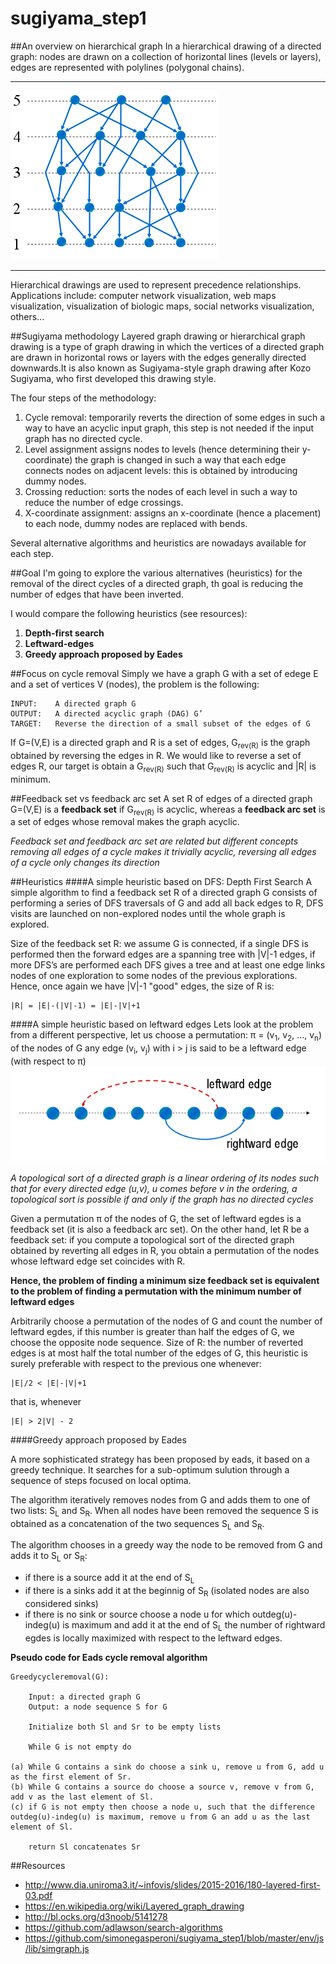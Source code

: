 # sugiyama_step1

##An overview on hierarchical graph
In a hierarchical drawing of a directed graph: nodes are drawn on a collection of horizontal lines (levels or layers), edges are represented with polylines (polygonal chains).

----------------------

![Alt text](img/hg.png?raw=true "an example of hierarchical graph")

----------------------

Hierarchical drawings are used to represent precedence relationships. Applications include: computer network visualization, web maps visualization, visualization of biologic maps, social networks visualization, others...

##Sugiyama methodology
Layered graph drawing or hierarchical graph drawing is a type of graph drawing in which the vertices of a directed graph are drawn in horizontal rows or layers with the edges generally directed downwards.It is also known as Sugiyama-style graph drawing after Kozo Sugiyama, who first developed this drawing style.

The four steps of the methodology:

1. Cycle removal: temporarily reverts the direction of some edges in such a way to have an acyclic input graph, this step is not needed if the input graph has no directed cycle.
2. Level assignment assigns nodes to levels (hence determining their y-coordinate) the graph is changed in such a way that each edge connects nodes on adjacent levels: this is obtained by introducing dummy nodes.
3. Crossing reduction: sorts the nodes of each level in such a way to reduce the number of edge crossings.
4. X-coordinate assignment: assigns an x-coordinate (hence a placement) to each node, dummy nodes are replaced with bends.

Several alternative algorithms and heuristics are nowadays available for each step.

##Goal
I'm going to explore the various alternatives (heuristics) for the removal of the direct cycles of a directed graph, th goal is reducing the number of edges that have been inverted.

I would compare the following heuristics (see resources):

1. **Depth-first search**
2. **Leftward-edges**
3. **Greedy approach proposed by Eades**

##Focus on cycle removal
Simply we have a graph G with a set of edege E and a set of vertices V (nodes), the problem is the following:

```
INPUT:    A directed graph G
OUTPUT:   A directed acyclic graph (DAG) G’
TARGET:   Reverse the direction of a small subset of the edges of G
```

If G=(V,E) is a directed graph and R is a set of edges, G<sub>rev(R)</sub> is the graph obtained by reversing the edges in R. We would like to reverse a set of edges R, our target is obtain a G<sub>rev(R)</sub> such that G<sub>rev(R)</sub> is acyclic and |R| is minimum.

##Feedback set vs feedback arc set
A set R of edges of a directed graph G=(V,E) is a **feedback set** if G<sub>rev(R)</sub> is acyclic, whereas a **feedback arc set** is a set of edges whose removal makes the graph acyclic.

*Feedback set and feedback arc set are related but different concepts removing all edges of a cycle makes it trivially acyclic, reversing all edges of a cycle only changes its direction*

##Heuristics
####A simple heuristic based on DFS: Depth First Search
A simple algorithm to find a feedback set R of a directed graph G consists of performing a series of DFS traversals of G and add all back 
edges to R, DFS visits are launched on non-explored nodes until the whole graph is explored.

Size of the feedback set R: we assume G is connected, if a single DFS is performed then the forward edges are a spanning tree with |V|-1 edges, if more DFS’s are performed each DFS gives a tree and at least one edge links nodes of one exploration to some nodes of the previous explorations. Hence, once again we have |V|-1 "good" edges, the size of R is:
```
|R| = |E|-(|V|-1) = |E|-|V|+1
```

####A simple heuristic based on leftward edges
Lets look at the problem from a different perspective, let us choose a permutation: π = (v<sub>1</sub>, v<sub>2</sub>, ..., v<sub>n</sub>) 
of the nodes of G any edge (v<sub>i</sub>, v<sub>j</sub>) with i > j is said to be a leftward edge (with respect to π)
![Alt text](img/dfs.png?raw=true "dfs approach")

*A topological sort of a directed graph is a linear ordering of its nodes such that for every directed edge (u,v), u comes before v in the ordering, a topological sort is possible if and only if the graph has no directed cycles*

Given a permutation π of the nodes of G, the set of leftward egdes is a feedback set (it is also a feedback arc set). On the other hand, let R be a feedback set: if you compute a topological sort of the directed graph obtained by reverting all edges in R, you obtain a permutation of the nodes whose leftward edge set coincides with R. 

**Hence, the problem of finding a minimum size feedback set is equivalent to the problem of finding a permutation with the minimum number of leftward edges**


Arbitrarily choose a permutation of the nodes of G and count the number of leftward egdes, if this number is greater than half the edges of G, we choose the opposite node sequence.
Size of R: the number of reverted edges is at most half the total number of the edges of G, this heuristic is surely preferable with respect to the previous one whenever: 
``` 
|E|/2 < |E|-|V|+1
``` 
that is, whenever
```
|E| > 2|V| - 2
```
####Greedy approach proposed by Eades

A more sophisticated strategy has been proposed by eads, it based on a greedy technique. It searches for a sub-optimum sulution 
through a sequence of steps focused on local optima.

The algorithm iteratively removes nodes from G and adds them to one of two lists: S<sub>L</sub> and S<sub>R</sub>. When all nodes have been removed the sequence S is obtained as a concatenation of the two sequences S<sub>L</sub> and S<sub>R</sub>.

The algorithm chooses in a greedy way the node to be removed from G and adds it to S<sub>L</sub> or S<sub>R</sub>:

* if there is a source add it at the end of S<sub>L</sub>
* if there is a sinks add it at the beginnig of S<sub>R</sub> (isolated nodes are also considered sinks)
* if there is no sink or source choose a node u for which outdeg(u)-indeg(u) is maximum and add it at the end of S<sub>L</sub> the number of rightward egdes is locally maximized with respect to the leftward edges.

**Pseudo code for Eads cycle removal algorithm**
```
Greedycycleremoval(G):

	Input: a directed graph G
	Output: a node sequence S for G

	Initialize both Sl and Sr to be empty lists

	While G is not empty do 
		
(a) While G contains a sink do choose a sink u, remove u from G, add u as the first element of Sr.
(b) While G contains a source do choose a source v, remove v from G, add v as the last element of Sl.
(c) if G is not empty then choose a node u, such that the difference outdeg(u)-indeg(u) is maximum, remove u from G an add u as the last element of Sl.

	return Sl concatenates Sr
```

##Resources

- http://www.dia.uniroma3.it/~infovis/slides/2015-2016/180-layered-first-03.pdf
- https://en.wikipedia.org/wiki/Layered_graph_drawing
- http://bl.ocks.org/d3noob/5141278
- https://github.com/adlawson/search-algorithms
- https://github.com/simonegasperoni/sugiyama_step1/blob/master/env/js/lib/simgraph.js

